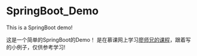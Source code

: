 # SpringBoot_Demo
This is a SpringBoot demo!

这是一个简单的SpringBoot的Demo！
是在慕课网上学习[廖师兄的课程](http://www.imooc.com/u/4559066/courses?sort=publish)，跟着写的小例子，仅供参考学习!
